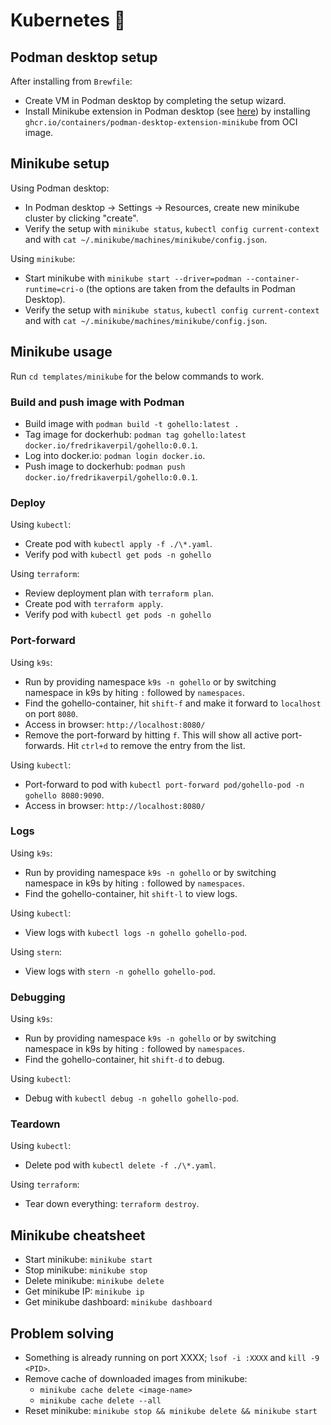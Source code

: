 # Kubernetes 🧊

## Podman desktop setup

After installing from `Brewfile`:

- Create VM in Podman desktop by completing the setup wizard.
- Install Minikube extension in Podman desktop (see [here](https://podman-desktop.io/docs/minikube)) by installing `ghcr.io/containers/podman-desktop-extension-minikube` from OCI image.

## Minikube setup

Using Podman desktop:

- In Podman desktop -> Settings -> Resources, create new minikube cluster by clicking "create".
- Verify the setup with `minikube status`, `kubectl config current-context` and with `cat ~/.minikube/machines/minikube/config.json`.

Using `minikube`:

- Start minikube with `minikube start --driver=podman --container-runtime=cri-o` (the options are taken from the defaults in Podman Desktop).
- Verify the setup with `minikube status`, `kubectl config current-context` and with `cat ~/.minikube/machines/minikube/config.json`.

## Minikube usage

Run `cd templates/minikube` for the below commands to work.

### Build and push image with Podman

- Build image with `podman build -t gohello:latest .`
- Tag image for dockerhub: `podman tag gohello:latest docker.io/fredrikaverpil/gohello:0.0.1`.
- Log into docker.io: `podman login docker.io`.
- Push image to dockerhub: `podman push docker.io/fredrikaverpil/gohello:0.0.1`.

### Deploy

Using `kubectl`:

- Create pod with `kubectl apply -f ./\*.yaml`.
- Verify pod with `kubectl get pods -n gohello`

Using `terraform`:

- Review deployment plan with `terraform plan`.
- Create pod with `terraform apply`.
- Verify pod with `kubectl get pods -n gohello`

### Port-forward

Using `k9s`:

- Run by providing namespace `k9s -n gohello` or by switching namespace in k9s by hiting `:` followed by `namespaces`.
- Find the gohello-container, hit `shift-f` and make it forward to `localhost` on port `8080`.
- Access in browser: `http://localhost:8080/`
- Remove the port-forward by hitting `f`. This will show all active port-forwards. Hit `ctrl+d` to remove the entry from the list.

Using `kubectl`:

- Port-forward to pod with `kubectl port-forward pod/gohello-pod -n gohello 8080:9090`.
- Access in browser: `http://localhost:8080/`

### Logs

Using `k9s`:

- Run by providing namespace `k9s -n gohello` or by switching namespace in k9s by hiting `:` followed by `namespaces`.
- Find the gohello-container, hit `shift-l` to view logs.

Using `kubectl`:

- View logs with `kubectl logs -n gohello gohello-pod`.

Using `stern`:

- View logs with `stern -n gohello gohello-pod`.

### Debugging

Using `k9s`:

- Run by providing namespace `k9s -n gohello` or by switching namespace in k9s by hiting `:` followed by `namespaces`.
- Find the gohello-container, hit `shift-d` to debug.

Using `kubectl`:

- Debug with `kubectl debug -n gohello gohello-pod`.

### Teardown

Using `kubectl`:

- Delete pod with `kubectl delete -f ./\*.yaml`.

Using `terraform`:

- Tear down everything: `terraform destroy`.

## Minikube cheatsheet

- Start minikube: `minikube start`
- Stop minikube: `minikube stop`
- Delete minikube: `minikube delete`
- Get minikube IP: `minikube ip`
- Get minikube dashboard: `minikube dashboard`

## Problem solving

- Something is already running on port XXXX; `lsof -i :XXXX` and `kill -9 <PID>`.
- Remove cache of downloaded images from minikube:
  - `minikube cache delete <image-name>`
  - `minikube cache delete --all`
- Reset minikube: `minikube stop && minikube delete && minikube start`
